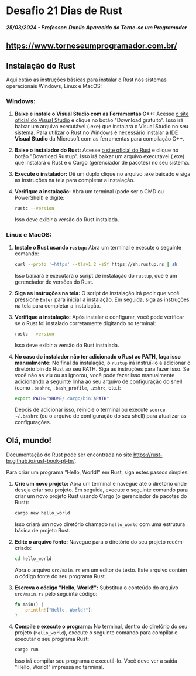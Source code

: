 # Desafio 21 Dias de Rust
##### 25/03/2024 - Professor: Danilo Aparecido do Torne-se um Programador
https://www.torneseumprogramador.com.br/
---

## Instalação do Rust

Aqui estão as instruções básicas para instalar o Rust nos sistemas operacionais Windows, Linux e MacOS:

### Windows:

1. **Baixe e instale o Visual Studio com as Ferramentas C++:**
   Acesse [o site oficial do Visual Studio](https://visualstudio.microsoft.com/pt-br/downloads) e clique no botão "Download gratuito". Isso irá baixar um arquivo executável (.exe) que instalará o Visual Studio no seu sistema. Para utilizar o Rust no Windows é necessário instalar a IDE **Visual Studio** da Microsoft com as ferramentas para compilação C++.

2. **Baixe o instalador do Rust:**
   Acesse [o site oficial do Rust](https://www.rust-lang.org/tools/install) e clique no botão "Download Rustup". Isso irá baixar um arquivo executável (.exe) que instalará o Rust e o Cargo (gerenciador de pacotes) no seu sistema.

3. **Execute o instalador:**
   Dê um duplo clique no arquivo .exe baixado e siga as instruções na tela para completar a instalação.

4. **Verifique a instalação:**
   Abra um terminal (pode ser o CMD ou PowerShell) e digite:
   ```bash
   rustc --version
   ```
   Isso deve exibir a versão do Rust instalada.

### Linux e MacOS:

1. **Instale o Rust usando `rustup`:**
   Abra um terminal e execute o seguinte comando:
   ```bash
   curl --proto '=https' --tlsv1.2 -sSf https://sh.rustup.rs | sh
   ```
   Isso baixará e executará o script de instalação do `rustup`, que é um gerenciador de versões do Rust.

2. **Siga as instruções na tela:**
   O script de instalação irá pedir que você pressione `Enter` para iniciar a instalação. Em seguida, siga as instruções na tela para completar a instalação.

3. **Verifique a instalação:**
   Após instalar e configurar, você pode verificar se o Rust foi instalado corretamente digitando no terminal:
   ```bash
   rustc --version
   ```
   Isso deve exibir a versão do Rust instalada.

4. **No caso do instalador não ter adicionado o Rust ao PATH, faça isso manualmente:**
   No final da instalação, o `rustup` irá instruí-lo a adicionar o diretório bin do Rust ao seu PATH. Siga as instruções para fazer isso. Se você não as viu ou as ignorou, você pode fazer isso manualmente adicionando a seguinte linha ao seu arquivo de configuração do shell (como `.bashrc`, `.bash_profile`, `.zshrc`, etc.):
   ```bash
   export PATH="$HOME/.cargo/bin:$PATH"
   ```
   Depois de adicionar isso, reinicie o terminal ou execute `source ~/.bashrc` (ou o arquivo de configuração do seu shell) para atualizar as configurações.

## Olá, mundo!

Documentação do Rust pode ser encontrada no site https://rust-br.github.io/rust-book-pt-br/.

Para criar um programa "Hello, World!" em Rust, siga estes passos simples:

1. **Crie um novo projeto:**
   Abra um terminal e navegue até o diretório onde deseja criar seu projeto. Em seguida, execute o seguinte comando para criar um novo projeto Rust usando Cargo (o gerenciador de pacotes do Rust):
   ```bash
   cargo new hello_world
   ```
   Isso criará um novo diretório chamado `hello_world` com uma estrutura básica de projeto Rust.

3. **Edite o arquivo fonte:**
   Navegue para o diretório do seu projeto recém-criado:
   ```bash
   cd hello_world
   ```
   Abra o arquivo `src/main.rs` em um editor de texto. Este arquivo contém o código fonte do seu programa Rust.

4. **Escreva o código "Hello, World!":**
   Substitua o conteúdo do arquivo `src/main.rs` pelo seguinte código:
   ```rust
   fn main() {
       println!("Hello, World!");
   }
   ```

5. **Compile e execute o programa:**
   No terminal, dentro do diretório do seu projeto (`hello_world`), execute o seguinte comando para compilar e executar o seu programa Rust:
   ```bash
   cargo run
   ```
   Isso irá compilar seu programa e executá-lo. Você deve ver a saída "Hello, World!" impressa no terminal.

